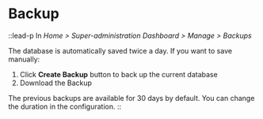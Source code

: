 # Backup

::lead-p
In *Home > Super-administration Dashboard > Manage > Backups*

The database is automatically saved twice a day. If you want to save manually:

1. Click **Create Backup** button to back up the current database
2. Download the Backup

The previous backups are available for 30 days by default. You can change the duration in the configuration.
::
